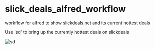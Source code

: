 # slick_deals_alfred_workflow
workflow for alfred to show slickdeals.net and its current hottest deals

Use 'sd' to bring up the currently hottest deals on slickdeals


![sd](https://raw.github.com/danmanstx/slick_deals_alfred_workflow/sd.png)
